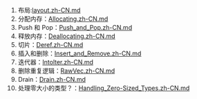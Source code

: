 1. 布局:<a href = "./layout.zh-CN.md">layout.zh-CN.md</a>
2. 分配内存：<a href = "./Allocating.zh-CN.md">Allocating.zh-CN.md</a>
3. Push 和 Pop：<a href = "./Push_and_Pop.zh-CN.md">Push_and_Pop.zh-CN.md</a>
4. 释放内存：<a href = "./Deallocating.zh-CN.md">Deallocating.zh-CN.md</a>
5. 切片：<a href = "./Deref.zh-CN.md">Deref.zh-CN.md</a>
6. 插入和删除：<a href = "./Insert_and_Remove.zh-CN.md">Insert_and_Remove.zh-CN.md</a>
7. 迭代器：<a href = "./Intolter.zh-CN.md">Intolter.zh-CN.md</a>
8. 删除重复逻辑：<a href = "./RawVec.zh-CN.md">RawVec.zh-CN.md</a>
9. Drain：<a href = "./Drain.zh-CN.md">Drain.zh-CN.md</a>
10. 处理零大小的类型？：<a href = "./Handling_Zero-Sized_Types.zh-CN.md">Handling_Zero-Sized_Types.zh-CN.md</a>
